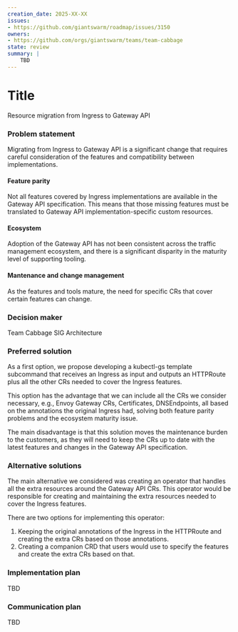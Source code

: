 ```yaml
---
creation_date: 2025-XX-XX
issues:
- https://github.com/giantswarm/roadmap/issues/3150
owners:
- https://github.com/orgs/giantswarm/teams/team-cabbage
state: review
summary: |
    TBD
---
```


# Title
<!-- Provide a concise and descriptive title for the RFC. -->
Resource migration from Ingress to Gateway API

### Problem statement
<!-- Explain the issue or challenge that needs to be addressed. This should include background information and context to help stakeholders understand why this decision is important. -->
Migrating from Ingress to Gateway API is a significant change that requires careful consideration of the features and compatibility between implementations.

#### Feature parity
Not all features covered by Ingress implementations are available in the Gateway API specification. This means that those missing features must be translated to Gateway API implementation-specific custom resources.

#### Ecosystem
Adoption of the Gateway API has not been consistent across the traffic management ecosystem, and there is a significant disparity in the maturity level of supporting tooling.

#### Mantenance and change management
As the features and tools mature, the need for specific CRs that cover certain features can change.

### Decision maker
<!-- Identify the person (preferred) or a group responsible for making the final decision. -->
Team Cabbage
SIG Architecture

### Preferred solution
<!-- Describe the solution that is currently favored based on the analysis of the problem. -->
As a first option, we propose developing a kubectl-gs template subcommand that receives an Ingress as input and outputs an HTTPRoute plus all the other CRs needed to cover the Ingress features.

This option has the advantage that we can include all the CRs we consider necessary, e.g., Envoy Gateway CRs, Certificates, DNSEndpoints, all based on the annotations the original Ingress had, solving both feature parity problems and the ecosystem maturity issue.

The main disadvantage is that this solution moves the maintenance burden to the customers, as they will need to keep the CRs up to date with the latest features and changes in the Gateway API specification.

### Alternative solutions
<!-- Outline other potential solutions that were considered. For each alternative, provide a brief description and explain why it was not chosen as the preferred solution. -->

The main alternative we considered was creating an operator that handles all the extra resources around the Gateway API CRs. This operator would be responsible for creating and maintaining the extra resources needed to cover the Ingress features.

There are two options for implementing this operator:

1. Keeping the original annotations of the Ingress in the HTTPRoute and creating the extra CRs based on those annotations.
2. Creating a companion CRD that users would use to specify the features and create the extra CRs based on that.

### Implementation plan
<!-- Detail the steps required to implement the preferred solution. This should include a timeline, resources needed, and any dependencies or risks associated with the implementation. -->

TBD

### Communication plan
<!-- Describe how the decision and its implementation will be communicated to stakeholders. -->

TBD
